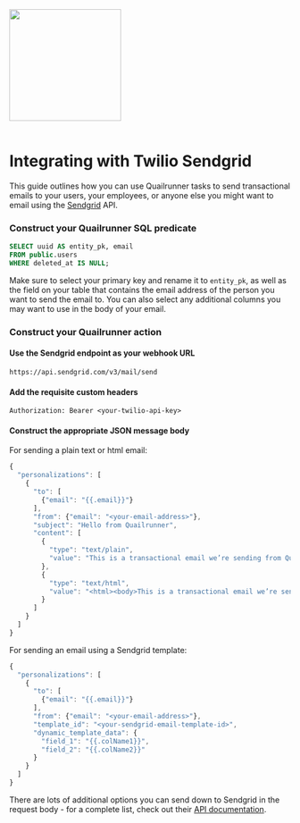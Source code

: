 <img src="https://assets.twilio.com/public_assets/ui-assets/0.0.26/img/auth0/Sendgrid.svg" width="200" style="margin-bottom: 16px;">

# Integrating with Twilio Sendgrid

This guide outlines how you can use Quailrunner tasks to send transactional emails to your users, your employees, or anyone else you might want to email using the [Sendgrid](https://sendgrid.com/en-us) API.

### Construct your Quailrunner SQL predicate

```sql
SELECT uuid AS entity_pk, email
FROM public.users
WHERE deleted_at IS NULL;
```

Make sure to select your primary key and rename it to `entity_pk`, as well as the field on your table that contains the email address of the person you want to send the email to. You can also select any additional columns you may want to use in the body of your email.

### Construct your Quailrunner action

#### Use the Sendgrid endpoint as your webhook URL

```
https://api.sendgrid.com/v3/mail/send
```

#### Add the requisite custom headers

```
Authorization: Bearer <your-twilio-api-key>
```

#### Construct the appropriate JSON message body

For sending a plain text or html email:

```js
{
  "personalizations": [
    {
      "to": [
        {"email": "{{.email}}"}
      ],
      "from": {"email": "<your-email-address>"},
      "subject": "Hello from Quailrunner",
      "content": [
        {
          "type": "text/plain",
          "value": "This is a transactional email we’re sending from Quailrunner and Sendgrid!"
        },
        {
          "type": "text/html",
          "value": "<html><body>This is a transactional email we’re sending from Quailrunner and Sendgrid!</body></html>"
        }
      ]
    }
  ]
}
```

For sending an email using a Sendgrid template:

```js
{
  "personalizations": [
    {
      "to": [
        {"email": "{{.email}}"}
      ],
      "from": {"email": "<your-email-address>"},
      "template_id": "<your-sendgrid-email-template-id>",
      "dynamic_template_data": {
        "field_1": "{{.colName1}}",
        "field_2": "{{.colName2}}"
      }
    }
  ]
}
```

There are lots of additional options you can send down to Sendgrid in the request body - for a complete list, check out their [API documentation](https://www.twilio.com/docs/sendgrid/api-reference/mail-send/mail-send#request-body).
